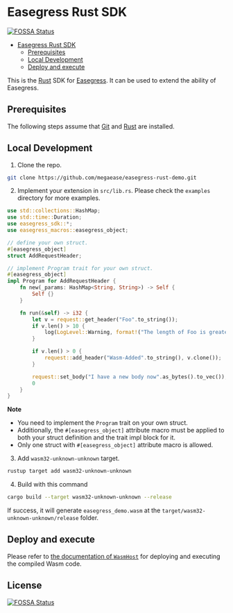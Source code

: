 # Easegress Rust SDK
[![FOSSA Status](https://app.fossa.com/api/projects/git%2Bgithub.com%2Feasegress-io%2Feasegress-rust-sdk.svg?type=shield)](https://app.fossa.com/projects/git%2Bgithub.com%2Feasegress-io%2Feasegress-rust-sdk?ref=badge_shield)


- [Easegress Rust SDK](#easegress-rust-sdk)
	- [Prerequisites](#prerequisites)
	- [Local Development](#local-development)
	- [Deploy and execute](#deploy-and-execute)

This is the [Rust](https://www.rust-lang.org/) SDK for [Easegress](https://github.com/megaease/easegress). It can be used to extend the ability of Easegress.

## Prerequisites

The following steps assume that [Git](https://git-scm.com/) and [Rust](https://www.rust-lang.org/) are installed.

## Local Development

1. Clone the repo.

```bash
git clone https://github.com/megaease/easegress-rust-demo.git
```

2. Implement your extension in `src/lib.rs`. Please check the `examples` directory for more examples.

```rust
use std::collections::HashMap;
use std::time::Duration;
use easegress_sdk::*;
use easegress_macros::easegress_object;

// define your own struct.
#[easegress_object]
struct AddRequestHeader;

// implement Program trait for your own struct.
#[easegress_object]
impl Program for AddRequestHeader {
    fn new(_params: HashMap<String, String>) -> Self {
        Self {}
    }

    fn run(&self) -> i32 {
        let v = request::get_header("Foo".to_string());
        if v.len() > 10 {
            log(LogLevel::Warning, format!("The length of Foo is greater than 10"));
        }

        if v.len() > 0 {
            request::add_header("Wasm-Added".to_string(), v.clone());
        }

        request::set_body("I have a new body now".as_bytes().to_vec());
        0
    }
}
```

**Note**

* You need to implement the `Program` trait on your own struct. 
* Additionally, the `#[easegress_object]` attribute macro must be applied to both your struct definition and the trait impl block for it.
* Only one struct with `#[easegress_object]` attribute macro is allowed.


3. Add `wasm32-unknown-unknown` target.

```bash
rustup target add wasm32-unknown-unknown 
```

4. Build with this command

```bash
cargo build --target wasm32-unknown-unknown --release
```

If success, it will generate `easegress_demo.wasm` at the `target/wasm32-unknown-unknown/release` folder.

## Deploy and execute

Please refer to [the documentation of `WasmHost`](https://github.com/megaease/easegress/blob/main/doc/reference/wasmhost.md) for deploying and executing the compiled Wasm code.


## License
[![FOSSA Status](https://app.fossa.com/api/projects/git%2Bgithub.com%2Feasegress-io%2Feasegress-rust-sdk.svg?type=large)](https://app.fossa.com/projects/git%2Bgithub.com%2Feasegress-io%2Feasegress-rust-sdk?ref=badge_large)